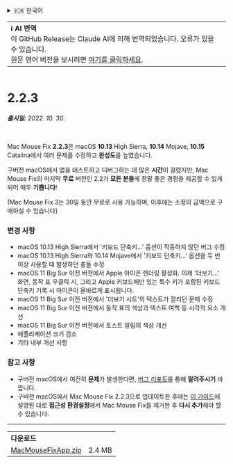 <details>
<summary>🇰🇷 한국어</summary>

[🇬🇧 English (GitHub Release)](https://github.com/noah-nuebling/mac-mouse-fix/releases/tag/2.2.3)\
[🇦🇩 Català](https://redirect.macmousefix.com/?target=mmf-release&tag=2.2.3&locale=ca)\
[🇩🇪 Deutsch](https://redirect.macmousefix.com/?target=mmf-release&tag=2.2.3&locale=de)\
[🇪🇸 Español](https://redirect.macmousefix.com/?target=mmf-release&tag=2.2.3&locale=es)\
[🇫🇷 Français](https://redirect.macmousefix.com/?target=mmf-release&tag=2.2.3&locale=fr)\
[🇮🇩 Indonesia](https://redirect.macmousefix.com/?target=mmf-release&tag=2.2.3&locale=id)\
[🇮🇹 Italiano](https://redirect.macmousefix.com/?target=mmf-release&tag=2.2.3&locale=it)\
[🇭🇺 Magyar](https://redirect.macmousefix.com/?target=mmf-release&tag=2.2.3&locale=hu)\
[🇳🇱 Nederlands](https://redirect.macmousefix.com/?target=mmf-release&tag=2.2.3&locale=nl)\
[🇵🇱 Polski](https://redirect.macmousefix.com/?target=mmf-release&tag=2.2.3&locale=pl)\
[🇧🇷 Português (Brasil)](https://redirect.macmousefix.com/?target=mmf-release&tag=2.2.3&locale=pt-BR)\
[🇵🇹 Português (Portugal)](https://redirect.macmousefix.com/?target=mmf-release&tag=2.2.3&locale=pt-PT)\
[🇷🇴 Română](https://redirect.macmousefix.com/?target=mmf-release&tag=2.2.3&locale=ro)\
[🇸🇪 Svenska](https://redirect.macmousefix.com/?target=mmf-release&tag=2.2.3&locale=sv)\
[🇻🇳 Tiếng Việt](https://redirect.macmousefix.com/?target=mmf-release&tag=2.2.3&locale=vi)\
[🇹🇷 Türkçe](https://redirect.macmousefix.com/?target=mmf-release&tag=2.2.3&locale=tr)\
[🇨🇿 Čeština](https://redirect.macmousefix.com/?target=mmf-release&tag=2.2.3&locale=cs)\
[🇬🇷 Ελληνικά](https://redirect.macmousefix.com/?target=mmf-release&tag=2.2.3&locale=el)\
[🇷🇺 Русский](https://redirect.macmousefix.com/?target=mmf-release&tag=2.2.3&locale=ru)\
[🇺🇦 Українська](https://redirect.macmousefix.com/?target=mmf-release&tag=2.2.3&locale=uk)\
[🇮🇱 עברית](https://redirect.macmousefix.com/?target=mmf-release&tag=2.2.3&locale=he)\
[🇸🇦 العربية](https://redirect.macmousefix.com/?target=mmf-release&tag=2.2.3&locale=ar)\
[🇮🇳 हिन्दी](https://redirect.macmousefix.com/?target=mmf-release&tag=2.2.3&locale=hi)\
[🇹🇭 ไทย](https://redirect.macmousefix.com/?target=mmf-release&tag=2.2.3&locale=th)\
[🇨🇳 中文 (简体)](https://redirect.macmousefix.com/?target=mmf-release&tag=2.2.3&locale=zh-Hans)\
[🇨🇳 中文 (繁體)](https://redirect.macmousefix.com/?target=mmf-release&tag=2.2.3&locale=zh-Hant)\
[🇭🇰 中文（香港)](https://redirect.macmousefix.com/?target=mmf-release&tag=2.2.3&locale=zh-HK)\
[🇯🇵 日本語](https://redirect.macmousefix.com/?target=mmf-release&tag=2.2.3&locale=ja)\
**🇰🇷 한국어**\
[Help translate Mac Mouse Fix to different languages!](https://github.com/noah-nuebling/mac-mouse-fix/discussions/731)
</details>
<table align=><td>
<b>ℹ️ AI 번역</b><br>
이 GitHub Release는 Claude AI에 의해 번역되었습니다. 오류가 있을 수 있습니다.<br>
원문 영어 버전을 보시려면 <a href="https://github.com/noah-nuebling/mac-mouse-fix/releases/tag/2.2.3">여기를 클릭하세요</a>.
</td></table>

<table></table>

# 2.2.3
***출시일:** 2022. 10. 30.*

<br>

Mac Mouse Fix **2.2.3**은 macOS **10.13** High Sierra, **10.14** Mojave, **10.15** Catalina에서 여러 문제를 수정하고 **완성도**를 높였습니다.

구버전 macOS에서 앱을 테스트하고 디버그하는 데 많은 **시간**이 걸렸지만, Mac Mouse Fix의 마지막 **무료** 버전인 2.2가 **모든 분들**께 정말 좋은 경험을 제공할 수 있게 되어 매우 **기쁩니다**!

(Mac Mouse Fix 3는 30일 동안 무료로 사용 가능하며, 이후에는 소정의 금액으로 구매하실 수 있습니다)

### 변경 사항

- macOS 10.13 High Sierra에서 '키보드 단축키...' 옵션이 작동하지 않던 버그 수정
- macOS 10.13 High Sierra와 10.14 Mojave에서 '키보드 단축키...' 옵션을 두 번 이상 사용할 때 발생하던 충돌 수정
- macOS 11 Big Sur 이전 버전에서 Apple 아이콘 렌더링 활성화. 이제 '더보기...' 화면, 동작 표 우클릭 시, 그리고 Apple 키보드에만 있는 특수 키가 포함된 키보드 단축키 기록 시 아이콘이 올바르게 표시됩니다.
- macOS 11 Big Sur 이전 버전에서 '더보기 시트'의 텍스트가 잘리던 문제 수정
- macOS 11 Big Sur 이전 버전에서 동작 표의 색상과 텍스트 여백 등 시각적 요소 개선
- macOS 11 Big Sur 이전 버전에서 토스트 알림의 색상 개선
- 애플리케이션 크기 감소
- 기타 내부 개선 사항

### 참고 사항

- 구버전 macOS에서 여전히 **문제**가 발생한다면, [버그 리포트](https://noah-nuebling.github.io/mac-mouse-fix-feedback-assistant/?type=bug-report)를 통해 **알려주시기** 바랍니다.
- 구버전 macOS에서 Mac Mouse Fix 2.2.3으로 업데이트한 후에는 [이 가이드](https://github.com/noah-nuebling/mac-mouse-fix/discussions/101)에 설명된 대로 **접근성 환경설정**에서 Mac Mouse Fix를 제거한 후 **다시 추가**해야 할 수 있습니다.

---

<table align="start">
<tr>
    <td colspan=2>
        <b>다운로드</b>
    </td>
</tr>
<tr>
    <td><a href="https://github.com/noah-nuebling/mac-mouse-fix/releases/download/2.2.3/MacMouseFixApp.zip">MacMouseFixApp.zip</a></td>
    <td>2.4 MB</td>
</tr>
</table>